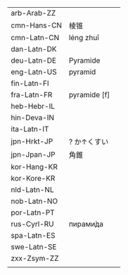| | | |
|-|-|-|
| arb-Arab-ZZ |  |  |
| cmn-Hans-CN | 棱锥 |  |
| cmn-Latn-CN | léng zhuī |  |
| dan-Latn-DK |  |  |
| deu-Latn-DE | Pyramide |  |
| eng-Latn-US | pyramid |  |
| fin-Latn-FI |  |  |
| fra-Latn-FR | pyramide [f] |  |
| heb-Hebr-IL |  |  |
| hin-Deva-IN |  |  |
| ita-Latn-IT |  |  |
| jpn-Hrkt-JP | ? か↑くすい   |  |
| jpn-Jpan-JP | 角錐 |  |
| kor-Hang-KR |  |  |
| kor-Kore-KR |  |  |
| nld-Latn-NL |  |  |
| nob-Latn-NO |  |  |
| por-Latn-PT |  |  |
| rus-Cyrl-RU | пирами́да |  |
| spa-Latn-ES |  |  |
| swe-Latn-SE |  |  |
| zxx-Zsym-ZZ |  |  |
|  |  |  |
